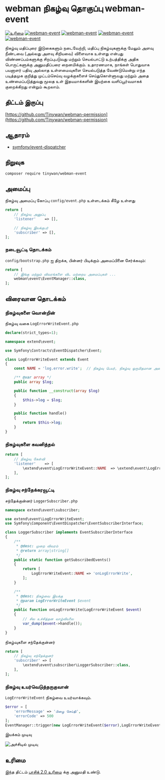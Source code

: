 # webman நிகழ்வு தொகுப்பு webman-event

[![உரிமை](https://img.shields.io/github/license/Tinywan/webman-event)]()
[![webman-event](https://img.shields.io/github/v/release/tinywan/webman-event?include_prereleases)]()
[![webman-event](https://img.shields.io/badge/build-passing-brightgreen.svg)]()
[![webman-event](https://img.shields.io/github/last-commit/tinywan/webman-event/main)]()
[![webman-event](https://img.shields.io/github/v/tag/tinywan/webman-event?color=ff69b4)]()

நிகழ்வு மதிப்புரை இடுகைகளும் நடைவேற்றி, மதிப்பு நிகழ்வுகளுக்கு மேலும் அளவு நீண்டவை (அல்லது அளவு சிறியவை) விளைவாக உள்ளது என்பது விண்ணப்பம்களுக்கு சிறப்புபடுவது மற்றும் செயல்பாட்டு உற்பத்திக்கு அதிக பொருட்களுக்கு அனுமதிப்பரை நைனமிக்கும். உதாரணமாக, நாங்கள் பொதுவாக பயனாளர் பதிவு அல்லாத உள்ளமைவுகளை செயல்படுத்த வேண்டுமென்று எந்த படித்தமுக குறித்து முட்டம்செய்வு வழக்குகளைச் செய்துகொள்ளுவது மற்றும் அதை உண்மைப்படுத்துவது மூலத உள் இதயமாக்களின் இயற்கை வளிப்பூர்வமாகக் குறைக்கிறது என்றும் கூறலாம்.

## திட்டம் இருப்பு

[https://github.com/Tinywan/webman-permission](https://github.com/Tinywan/webman-permission)

## ஆதாரம்

- [symfony/event-dispatcher](https://github.com/symfony/event-dispatcher)

## நிறுவுக

```shell script
composer require tinywan/webman-event
```

## அமைப்பு

நிகழ்வு அமைப்பு கோப்பு `config/event.php` உள்ளடக்கம் கீழே உள்ளது

```php
return [
    // நிகழ்வு அனுப்பு
    'listener'    => [],

    // நிகழ்வு இயக்குபர்
    'subscriber' => [],
];
```

### நடைவூட்டி தொடக்கம்

`config/bootstrap.php` ஐ திறக்க, பின்னர் பிடிக்கும் அமைப்பினை சேர்க்கவும்:

```php
return [
    // இங்கு மற்றும் விவரங்களை விட மற்றைய அமைப்புகள் ...
    webman\event\EventManager::class,
];
```

## விரைவான தொடக்கம்

### நிகழ்வுகளை வொன்றின்

நிகழ்வு வகை `LogErrorWriteEvent.php`

```php
declare(strict_types=1);

namespace extend\event;

use Symfony\Contracts\EventDispatcher\Event;

class LogErrorWriteEvent extends Event
{
    const NAME = 'log.error.write';  // நிகழ்வு பெயர், நிகழ்வு ஒருமிதமான அடையாளம்

    /** @var array */
    public array $log;

    public function __construct(array $log)
    {
        $this->log = $log;
    }

    public function handle()
    {
        return $this->log;
    }
}
```

### நிகழ்வுகளை கவனித்தல்
```php
return [
    // நிகழ்வு கேள்வி
    'listener'    => [
        \extend\event\LogErrorWriteEvent::NAME  => \extend\event\LogErrorWriteEvent::class,
    ],
];
```

### நிகழ்வு சந்தேக்கரவூட்டி

சந்தேக்குன்னர் `LoggerSubscriber.php`

```php
namespace extend\event\subscriber;

use extend\event\LogErrorWriteEvent;
use Symfony\Component\EventDispatcher\EventSubscriberInterface;

class LoggerSubscriber implements EventSubscriberInterface
{
    /**
     * @desc: முறை விவரம்
     * @return array|string[]
     */
    public static function getSubscribedEvents()
    {
        return [
            LogErrorWriteEvent::NAME => 'onLogErrorWrite',
        ];
    }

    /**
     * @desc: நிகழ்வை இயக்கு
     * @param LogErrorWriteEvent $event
     */
    public function onLogErrorWrite(LogErrorWriteEvent $event)
    {
        // சில உச்சித்தன வாழ்வியலை
        var_dump($event->handle());
    }
}
```

நிகழ்வுகளை சந்தேக்குன்னர்
```php
return [
    // நிகழ்வு சந்தேக்குனர்
    'subscriber' => [
        \extend\event\subscriber\LoggerSubscriber::class,
    ],
];
```

### நிகழ்வு உயர்வெடுத்தருகுவான்

`LogErrorWriteEvent` நிகழ்வை உயர்வாக்கவும்.

```php
$error = [
    'errorMessage' => 'பிழை செய்தி',
    'errorCode' => 500
];
EventManager::trigger(new LogErrorWriteEvent($error),LogErrorWriteEvent::NAME);
```

இயக்கம் முடிவு

![அச்சிடில் முடிவு](./trigger.png)

## உரிமை

இந்த திட்டம் [பாசிக் 2.0 உரிமை](LICENSE) க்கு அனுமதி உண்டு.
